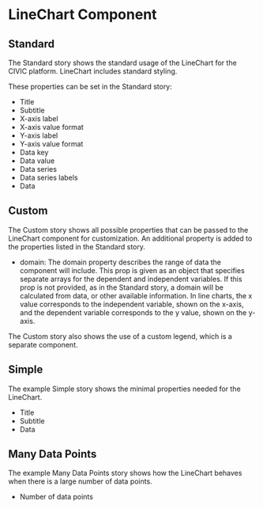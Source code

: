 # LineChart Component

## Standard

The Standard story shows the standard usage of the LineChart for the CIVIC platform. LineChart includes standard styling.

These properties can be set in the Standard story:

- Title
- Subtitle
- X-axis label
- X-axis value format
- Y-axis label
- Y-axis value format
- Data key
- Data value
- Data series
- Data series labels
- Data

## Custom

The Custom story shows all possible properties that can be passed to the LineChart component for customization. An additional property is added to the properties listed in the Standard story.

- domain: The domain property describes the range of data the component will include. This prop is given as an object that specifies separate arrays for the dependent and independent variables. If this prop is not provided, as in the Standard story, a domain will be calculated from data, or other available information. In line charts, the x value corresponds to the independent variable, shown on the x-axis, and the dependent variable corresponds to the y value, shown on the y-axis.

The Custom story also shows the use of a custom legend, which is a separate component.

## Simple

The example Simple story shows the minimal properties needed for the LineChart.

- Title
- Subtitle
- Data

## Many Data Points

The example Many Data Points story shows how the LineChart behaves when there is a large number of data points.

- Number of data points
